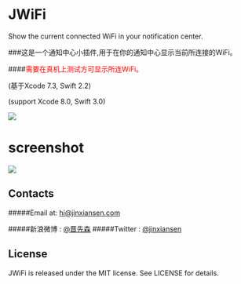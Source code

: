 # JWiFi

Show the current connected WiFi in your notification center.
 
###这是一个通知中心小插件,用于在你的通知中心显示当前所连接的WiFi。

####<font color=red>需要在真机上测试方可显示所连WiFi。</font>

(基于Xcode 7.3, Swift 2.2)

(support Xcode 8.0, Swift 3.0)

[![](app-store-logo.png)](https://itunes.apple.com/cn/app/id1131504234)


# screenshot

![](6.png)

 

## Contacts

#####Email at: hi@jinxiansen.com

#####新浪微博 : [@晋先森](http://weibo.com/3205872327/)
#####Twitter : [@jinxiansen](https://twitter.com/jinxiansen)

## License

JWiFi is released under the MIT license. See LICENSE for details.